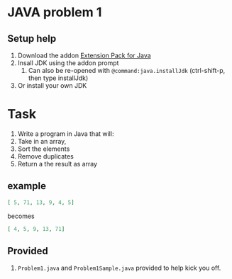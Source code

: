 # JAVA problem 1

## Setup help
1. Download the addon [Extension Pack for Java](https://marketplace.visualstudio.com/items?itemName=vscjava.vscode-java-pack)
1. Insall JDK using the addon prompt 
    1. Can also be re-opened with `@command:java.installJdk` (ctrl-shift-p, then type installJdk)
1. Or install your own JDK

# Task
1. Write a program in Java that will:
1. Take in an array,
1. Sort the elements
1. Remove duplicates
1. Return a the result as array

## example
```json
[ 5, 71, 13, 9, 4, 5]
```
becomes
```json
[ 4, 5, 9, 13, 71]
```

## Provided
1. `Problem1.java` and `Problem1Sample.java` provided to help kick you off.